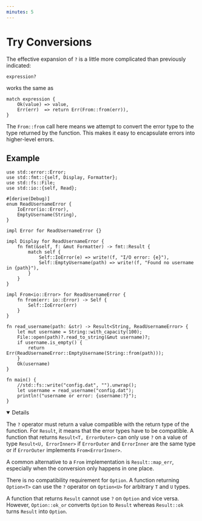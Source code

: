 ```yaml
---
minutes: 5
---
```


# Try Conversions

The effective expansion of `?` is a little more complicated than previously
indicated:

```rust,ignore
expression?
```

works the same as

```rust,ignore
match expression {
    Ok(value) => value,
    Err(err)  => return Err(From::from(err)),
}
```

The `From::from` call here means we attempt to convert the error type to the
type returned by the function. This makes it easy to encapsulate errors into
higher-level errors.

## Example

```rust,editable
use std::error::Error;
use std::fmt::{self, Display, Formatter};
use std::fs::File;
use std::io::{self, Read};

#[derive(Debug)]
enum ReadUsernameError {
    IoError(io::Error),
    EmptyUsername(String),
}

impl Error for ReadUsernameError {}

impl Display for ReadUsernameError {
    fn fmt(&self, f: &mut Formatter) -> fmt::Result {
        match self {
            Self::IoError(e) => write!(f, "I/O error: {e}"),
            Self::EmptyUsername(path) => write!(f, "Found no username in {path}"),
        }
    }
}

impl From<io::Error> for ReadUsernameError {
    fn from(err: io::Error) -> Self {
        Self::IoError(err)
    }
}

fn read_username(path: &str) -> Result<String, ReadUsernameError> {
    let mut username = String::with_capacity(100);
    File::open(path)?.read_to_string(&mut username)?;
    if username.is_empty() {
        return Err(ReadUsernameError::EmptyUsername(String::from(path)));
    }
    Ok(username)
}

fn main() {
    //std::fs::write("config.dat", "").unwrap();
    let username = read_username("config.dat");
    println!("username or error: {username:?}");
}
```

<details open="true">

The `?` operator must return a value compatible with the return type of the
function. For `Result`, it means that the error types have to be compatible. A
function that returns `Result<T, ErrorOuter>` can only use `?` on a value of
type `Result<U, ErrorInner>` if `ErrorOuter` and `ErrorInner` are the same type
or if `ErrorOuter` implements `From<ErrorInner>`.

A common alternative to a `From` implementation is `Result::map_err`, especially
when the conversion only happens in one place.

There is no compatibility requirement for `Option`. A function returning
`Option<T>` can use the `?` operator on `Option<U>` for arbitrary `T` and `U`
types.

A function that returns `Result` cannot use `?` on `Option` and vice versa.
However, `Option::ok_or` converts `Option` to `Result` whereas `Result::ok`
turns `Result` into `Option`.

</details>
